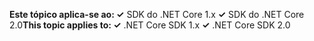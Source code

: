 <span data-ttu-id="30932-101">**Este tópico aplica-se ao: ✓** SDK do .NET Core 1.x **✓** SDK do .NET Core 2.0</span><span class="sxs-lookup"><span data-stu-id="30932-101">**This topic applies to: ✓** .NET Core SDK 1.x **✓** .NET Core SDK 2.0</span></span>
